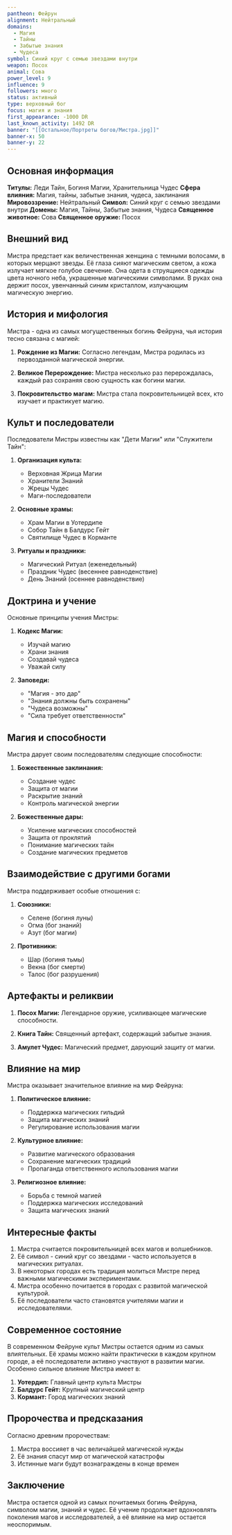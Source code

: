 ```yaml
---
pantheon: Фейрун
alignment: Нейтральный
domains:
  - Магия
  - Тайны
  - Забытые знания
  - Чудеса
symbol: Синий круг с семью звездами внутри
weapon: Посох
animal: Сова
power_level: 9
influence: 9
followers: много
status: активный
type: верховный бог
focus: магия и знания
first_appearance: -1000 DR
last_known_activity: 1492 DR
banner: "[[Остальное/Портреты богов/Мистра.jpg]]"
banner-x: 50
banner-y: 22
---
```


## Основная информация

**Титулы:** Леди Тайн, Богиня Магии, Хранительница Чудес
**Сфера влияния:** Магия, тайны, забытые знания, чудеса, заклинания
**Мировоззрение:** Нейтральный
**Символ:** Синий круг с семью звездами внутри
**Домены:** Магия, Тайны, Забытые знания, Чудеса
**Священное животное:** Сова
**Священное оружие:** Посох

## Внешний вид

Мистра предстает как величественная женщина с темными волосами, в которых мерцают звезды. Её глаза сияют магическим светом, а кожа излучает мягкое голубое свечение. Она одета в струящиеся одежды цвета ночного неба, украшенные магическими символами. В руках она держит посох, увенчанный синим кристаллом, излучающим магическую энергию.

## История и мифология

Мистра - одна из самых могущественных богинь Фейруна, чья история тесно связана с магией:

1. **Рождение из Магии:** Согласно легендам, Мистра родилась из первозданной магической энергии.

2. **Великое Перерождение:** Мистра несколько раз перерождалась, каждый раз сохраняя свою сущность как богини магии.

3. **Покровительство магам:** Мистра стала покровительницей всех, кто изучает и практикует магию.

## Культ и последователи

Последователи Мистры известны как "Дети Магии" или "Служители Тайн":

1. **Организация культа:**

   - Верховная Жрица Магии
   - Хранители Знаний
   - Жрецы Чудес
   - Маги-последователи

2. **Основные храмы:**

   - Храм Магии в Уотердипе
   - Собор Тайн в Балдурс Гейт
   - Святилище Чудес в Корманте

3. **Ритуалы и праздники:**
   - Магический Ритуал (еженедельный)
   - Праздник Чудес (весеннее равноденствие)
   - День Знаний (осеннее равноденствие)

## Доктрина и учение

Основные принципы учения Мистры:

1. **Кодекс Магии:**

   - Изучай магию
   - Храни знания
   - Создавай чудеса
   - Уважай силу

2. **Заповеди:**
   - "Магия - это дар"
   - "Знания должны быть сохранены"
   - "Чудеса возможны"
   - "Сила требует ответственности"

## Магия и способности

Мистра дарует своим последователям следующие способности:

1. **Божественные заклинания:**

   - Создание чудес
   - Защита от магии
   - Раскрытие знаний
   - Контроль магической энергии

2. **Божественные дары:**
   - Усиление магических способностей
   - Защита от проклятий
   - Понимание магических тайн
   - Создание магических предметов

## Взаимодействие с другими богами

Мистра поддерживает особые отношения с:

1. **Союзники:**

   - Селене (богиня луны)
   - Огма (бог знаний)
   - Азут (бог магии)

2. **Противники:**
   - Шар (богиня тьмы)
   - Векна (бог смерти)
   - Талос (бог разрушения)

## Артефакты и реликвии

1. **Посох Магии:** Легендарное оружие, усиливающее магические способности.

2. **Книга Тайн:** Священный артефакт, содержащий забытые знания.

3. **Амулет Чудес:** Магический предмет, дарующий защиту от магии.

## Влияние на мир

Мистра оказывает значительное влияние на мир Фейруна:

1. **Политическое влияние:**

   - Поддержка магических гильдий
   - Защита магических знаний
   - Регулирование использования магии

2. **Культурное влияние:**

   - Развитие магического образования
   - Сохранение магических традиций
   - Пропаганда ответственного использования магии

3. **Религиозное влияние:**
   - Борьба с темной магией
   - Поддержка магических исследований
   - Защита магических знаний

## Интересные факты

1. Мистра считается покровительницей всех магов и волшебников.
2. Её символ - синий круг со звездами - часто используется в магических ритуалах.
3. В некоторых городах есть традиция молиться Мистре перед важными магическими экспериментами.
4. Мистра особенно почитается в городах с развитой магической культурой.
5. Её последователи часто становятся учителями магии и исследователями.

## Современное состояние

В современном Фейруне культ Мистры остается одним из самых влиятельных. Её храмы можно найти практически в каждом крупном городе, а её последователи активно участвуют в развитии магии. Особенно сильное влияние Мистра имеет в:

1. **Уотердип:** Главный центр культа Мистры
2. **Балдурс Гейт:** Крупный магический центр
3. **Кормант:** Город магических знаний

## Пророчества и предсказания

Согласно древним пророчествам:

1. Мистра воссияет в час величайшей магической нужды
2. Её знания спасут мир от магической катастрофы
3. Истинные маги будут вознаграждены в конце времен

## Заключение

Мистра остается одной из самых почитаемых богинь Фейруна, символом магии, знаний и чудес. Её учение продолжает вдохновлять поколения магов и исследователей, а её влияние на мир остается неоспоримым.
